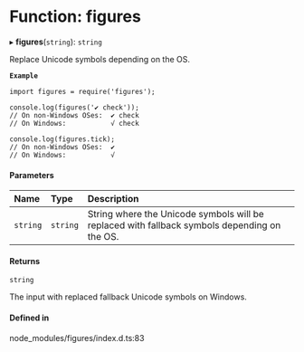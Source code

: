 # Function: figures

▸ **figures**(`string`): `string`

Replace Unicode symbols depending on the OS.

**`Example`**

```
import figures = require('figures');

console.log(figures('✔︎ check'));
// On non-Windows OSes:  ✔︎ check
// On Windows:           √ check

console.log(figures.tick);
// On non-Windows OSes:  ✔︎
// On Windows:           √
```

#### Parameters

| Name | Type | Description |
| :------ | :------ | :------ |
| `string` | `string` | String where the Unicode symbols will be replaced with fallback symbols depending on the OS. |

#### Returns

`string`

The input with replaced fallback Unicode symbols on Windows.

#### Defined in

node_modules/figures/index.d.ts:83
